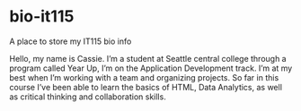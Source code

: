 # bio-it115
A place to store my IT115 bio info

Hello, my name is Cassie. I’m a student at Seattle central college through a program called Year Up, I’m on the Application Development track.
I’m at my best when I’m working with a team and organizing projects. So far in this course I’ve been able to learn the basics of HTML, Data Analytics, as well as critical thinking and collaboration skills.
